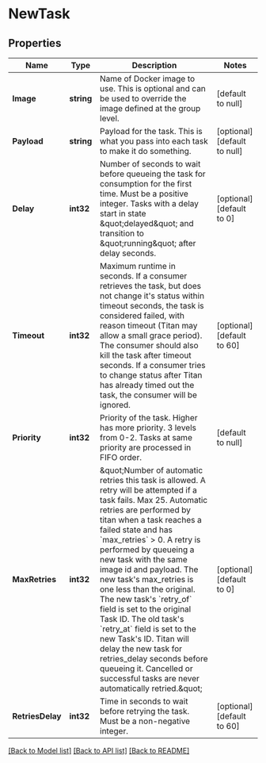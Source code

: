 # NewTask

## Properties
Name | Type | Description | Notes
------------ | ------------- | ------------- | -------------
**Image** | **string** | Name of Docker image to use. This is optional and can be used to override the image defined at the group level. | [default to null]
**Payload** | **string** | Payload for the task. This is what you pass into each task to make it do something. | [optional] [default to null]
**Delay** | **int32** | Number of seconds to wait before queueing the task for consumption for the first time. Must be a positive integer. Tasks with a delay start in state \&quot;delayed\&quot; and transition to \&quot;running\&quot; after delay seconds. | [optional] [default to 0]
**Timeout** | **int32** | Maximum runtime in seconds. If a consumer retrieves the task, but does not change it&#39;s status within timeout seconds, the task is considered failed, with reason timeout (Titan may allow a small grace period). The consumer should also kill the task after timeout seconds. If a consumer tries to change status after Titan has already timed out the task, the consumer will be ignored.  | [optional] [default to 60]
**Priority** | **int32** | Priority of the task. Higher has more priority. 3 levels from 0-2. Tasks at same priority are processed in FIFO order. | [default to null]
**MaxRetries** | **int32** | \&quot;Number of automatic retries this task is allowed.  A retry will be attempted if a task fails. Max 25. Automatic retries are performed by titan when a task reaches a failed state and has &#x60;max_retries&#x60; &gt; 0. A retry is performed by queueing a new task with the same image id and payload. The new task&#39;s max_retries is one less than the original. The new task&#39;s &#x60;retry_of&#x60; field is set to the original Task ID. The old task&#39;s &#x60;retry_at&#x60; field is set to the new Task&#39;s ID.  Titan will delay the new task for retries_delay seconds before queueing it. Cancelled or successful tasks are never automatically retried.\&quot;  | [optional] [default to 0]
**RetriesDelay** | **int32** | Time in seconds to wait before retrying the task. Must be a non-negative integer. | [optional] [default to 60]

[[Back to Model list]](../README.md#documentation-for-models) [[Back to API list]](../README.md#documentation-for-api-endpoints) [[Back to README]](../README.md)


